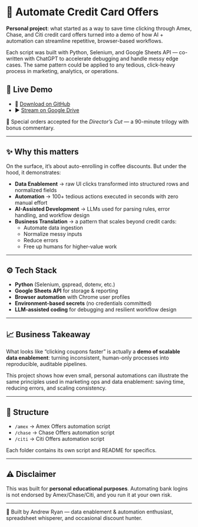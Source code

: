 # 🏦 Automate Credit Card Offers

**Personal project**: what started as a way to save time clicking through Amex, Chase, and Citi credit card offers turned into a demo of how AI + automation can streamline repetitive, browser-based workflows.  

Each script was built with Python, Selenium, and Google Sheets API — co-written with ChatGPT to accelerate debugging and handle messy edge cases. The same pattern could be applied to any tedious, click-heavy process in marketing, analytics, or operations.

## 🎥 Live Demo
- 📂 [Download on GitHub](./Automate-Credit-Card-Offers-Live-Demo.mp4)
- ▶️ [Stream on Google Drive](https://drive.google.com/file/d/1g538OLO0Cewoo_qWsh_ozZruxMhkXJ9L/view?usp=sharing)

🍿 Special orders accepted for the *Director’s Cut* — a 90-minute trilogy with bonus commentary.

---

## ✨ Why this matters
On the surface, it’s about auto-enrolling in coffee discounts. But under the hood, it demonstrates:

- **Data Enablement** → raw UI clicks transformed into structured rows and normalized fields  
- **Automation** → 100+ tedious actions executed in seconds with zero manual effort  
- **AI-Assisted Development** → LLMs used for parsing rules, error handling, and workflow design  
- **Business Translation** → a pattern that scales beyond credit cards:  
  - Automate data ingestion  
  - Normalize messy inputs  
  - Reduce errors  
  - Free up humans for higher-value work  

---

## ⚙️ Tech Stack
- **Python** (Selenium, gspread, dotenv, etc.)  
- **Google Sheets API** for storage & reporting  
- **Browser automation** with Chrome user profiles  
- **Environment-based secrets** (no credentials committed)  
- **LLM-assisted coding** for debugging and resilient workflow design  

---

## 📈 Business Takeaway
What looks like “clicking coupons faster” is actually a **demo of scalable data enablement**: turning inconsistent, human-only processes into reproducible, auditable pipelines.  

This project shows how even small, personal automations can illustrate the same principles used in marketing ops and data enablement: saving time, reducing errors, and scaling consistency.

---

## 🚀 Structure
- `/amex` → Amex Offers automation script  
- `/chase` → Chase Offers automation script  
- `/citi` → Citi Offers automation script  

Each folder contains its own script and README for specifics.  

---

## ⚠️ Disclaimer
This was built for **personal educational purposes**. Automating bank logins is not endorsed by Amex/Chase/Citi, and you run it at your own risk.  

---

👋 Built by Andrew Ryan — data enablement & automation enthusiast, spreadsheet whisperer, and occasional discount hunter.

